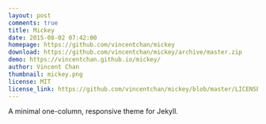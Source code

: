 ```yaml
---
layout: post
comments: true
title: Mickey
date: 2015-08-02 07:42:00
homepage: https://github.com/vincentchan/mickey
download: https://github.com/vincentchan/mickey/archive/master.zip
demo: https://vincentchan.github.io/mickey/
author: Vincent Chan
thumbnail: mickey.png
license: MIT
license_link: https://github.com/vincentchan/mickey/blob/master/LICENSE.md
---
```


A minimal one-column, responsive theme for Jekyll.

